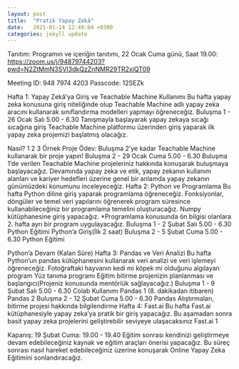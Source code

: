 ```yaml
---
layout: post
title:  "Pratik Yapay Zekâ"
date:   2021-01-14 12:49:04 +0300
categories: jekyll update
---
```


Tanıtım: Programın ve içeriğin tanıtımı, 
22 Ocak Cuma günü, Saat 19.00: 
https://zoom.us/j/94879744203?pwd=N2ZtMmN3SVI3dkQzZnNMR29TR2xiQT09

Meeting ID: 948 7974 4203
Passcode: 12SEZk

Hafta 1: Yapay Zekâ’ya Giriş ve Teachable Machine Kullanımı
Bu hafta yapay zeka konusuna giriş niteliğinde olup Teachable Machine adlı yapay zeka aracını kullanarak sınıflandırma modelleri yapmayı öğreneceğiz. 
Buluşma 1 - 26 Ocak Salı 5.00 - 6.30
Tanışmayla başlayarak yapay zekaya sıcağı sıcağına giriş Teachable Machine platformu üzerinden giriş yaparak ilk yapay zeka projemizi başlatmış olacağız. 

Nasıl? 1 2 3
Örnek Proje
Ödev: Buluşma 2’ye kadar Teachable Machine kullanarak bir proje yapın!
Buluşma 2 -  29 Ocak Cuma 5.00 - 6.30
Buluşma 1’de verilen Teachable Machine projeleriniz hakkında konuşarak buluşmaya başlayacağız. Devamında yapay zeka ve etik, yapay zekanın kullanım alanları ve kariyer hedefleri üzerine genel bir anlamda yapay zekanın günümüzdeki konumunu inceleyeceğiz.
Hafta 2: Python ve Programlama
Bu hafta Python diline giriş yaparak programlama öğreneceğiz. Fonksiyonlar, döngüler ve temel veri yapılarını öğrenerek program süresince kullanabileceğiniz bir programlama temelini oluşturacağız. Numpy kütüphanesine giriş yapacağız.
*Programlama konusunda ön bilgisi olanlara 2. hafta ayrı bir program uygulayacağız.
Buluşma 1 -  2 Şubat Salı 5.00 - 6.30
Python Eğitimi
Python’a Giriş(İlk 2 saat)
Buluşma 2 -  5 Şubat Cuma 5.00 - 6.30
Python Eğitimi

Python’a Devam (Kalan Süre)
Hafta 3: Pandas ve Veri Analizi
Bu hafta Python’un pandas kütüphanesini kullanarak veri analizi ve veri işlemeyi öğreneceğiz. 
Fotoğraftaki hayvanın kedi mi köpek mi olduğunu algılayan program
Yüz tanıma programı
Eğitim bitirme projenizin planlanması ve başlangıcı(Projeniz konusunda mentörlük sağlayacağız.)
Buluşma 1 -  9 Şubat Salı 5.00 - 6.30
Colab Kullanımı
Pandas 1 (8. dakikadan itibaren)
Pandas 2
Buluşma 2 -  12 Şubat Cuma 5.00 - 6.30
Pandas Alıştırmaları, bitirme projesi hakkında bilgilendirme
Hafta 4: Fast.ai
Bu hafta Fast.ai kütüphanesiyle yapay zeka’ya pratik bir giriş yapacağız. Bu aşamadan sonra basit yapay zeka projelerini geliştirebilir seviyeye ulaşacaksınız Fast.ai 1
 
Kapanış: 19 Şubat Cuma: 19.00 - 19.40
Eğitim sonrası kendinizi geliştirmeye devam edebileceğiniz kaynak ve eğitim araçları önerisi yapacağız. Bu süreç sonrası nasıl hareket edebileceğiniz üzerine konuşarak Online Yapay Zeka Eğitimini sonlandıracağız.